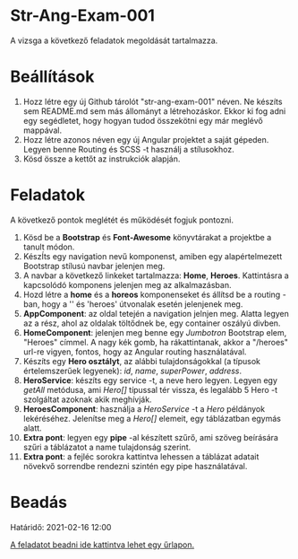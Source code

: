 # Str-Ang-Exam-001

A vizsga a következő feladatok megoldását tartalmazza.

# Beállítások
1. Hozz létre egy új Github tárolót "str-ang-exam-001" néven. Ne készíts sem README.md sem más állományt a létrehozáskor. Ekkor ki fog adni egy segédletet, hogy hogyan tudod összekötni egy már meglévő mappával.
2. Hozz létre azonos néven egy új Angular projektet a saját gépeden. Legyen benne Routing és SCSS -t használj a stílusokhoz.
3. Kösd össze a kettőt az instrukciók alapján.

# Feladatok

A következő pontok meglétét és működését fogjuk pontozni.

1. Kösd be a **Bootstrap** és **Font-Awesome** könyvtárakat a projektbe a tanult módon.
2. KészÍts egy navigation nevű komponenst, amiben egy alapértelmezett Bootstrap stílusú navbar jelenjen meg.
3. A navbar a következő linkeket tartalmazza: **Home**, **Heroes**. Kattintásra a kapcsolódó komponens jelenjen meg az alkalmazásban.
4. Hozd létre a **home** és a **horeos** komponenseket és állítsd be a routing -ban, hogy a '' és 'heroes' útvonalak esetén jelenjenek meg.
5. **AppComponent**: az oldal tetején a navigation jelnjen meg. Alatta legyen az a rész, ahol az oldalak töltődnek be, egy container oszályú divben.
6. **HomeComponent**: jelenjen meg benne egy *Jumbotron* Bootstrap elem, "Heroes" címmel. A nagy kék gomb, ha rákattintanak, akkor a "/heroes" url-re vigyen, fontos, hogy az Angular routing használatával.
7. Készíts egy **Hero osztályt**, az alábbi tulajdonságokkal (a típusok értelemszerűek legyenek): *id*, *name*, *superPower*, *address*.
8. **HeroService**: készíts egy service -t, a neve hero legyen. Legyen egy *getAll* metódusa, ami *Hero[]* típussal tér vissza, és legalább 5 Hero -t szolgáltat azoknak akik meghívják.
9. **HeroesComponent**: használja a *HeroService* -t a *Hero* példányok lekéréséhez. Jelenítse meg a *Hero[]* elemeit, egy táblázatban egymás alatt.
10. **Extra pont**: legyen egy **pipe** -al készített szűrő, ami szöveg beírására szűri a táblázatot a name tulajdonság szerint.
11. **Extra pont**: a fejléc sorokra kattintva lehessen a táblázat adatait növekvő sorrendbe rendezni szintén egy pipe használatával.

# Beadás
Határidő: 2021-02-16 12:00

[A feladatot beadni ide kattintva lehet egy űrlapon.](https://forms.office.com/Pages/ResponsePage.aspx?id=uo8WgI7Wd0uJJxcOS3B8gS4sxex9TpFNs4DtYO_uSaZUNlNFSUQwNU1SRUxSS0tPNk1JRVE1WEI5Ui4u)